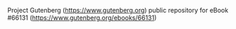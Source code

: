 Project Gutenberg (https://www.gutenberg.org) public repository for
eBook #66131 (https://www.gutenberg.org/ebooks/66131)
